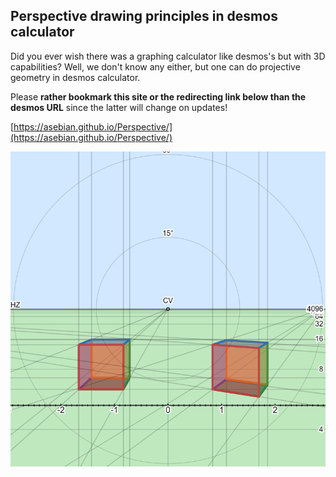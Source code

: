 ## Perspective drawing principles in desmos calculator

Did you ever wish there was a graphing calculator like desmos's but with 3D capabilities? 
Well, we don't know any either, but one can do projective geometry in desmos calculator.

Please **rather bookmark this site or the redirecting link below than the desmos URL** since the latter will change on updates!

[https://asebian.github.io/Perspective/](https://asebian.github.io/Perspective/)

![screenshot](perspective.png)
